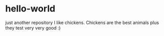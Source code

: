 # hello-world
just another repository 
I like chickens. Chickens are the best animals plus they test very very good :) 
